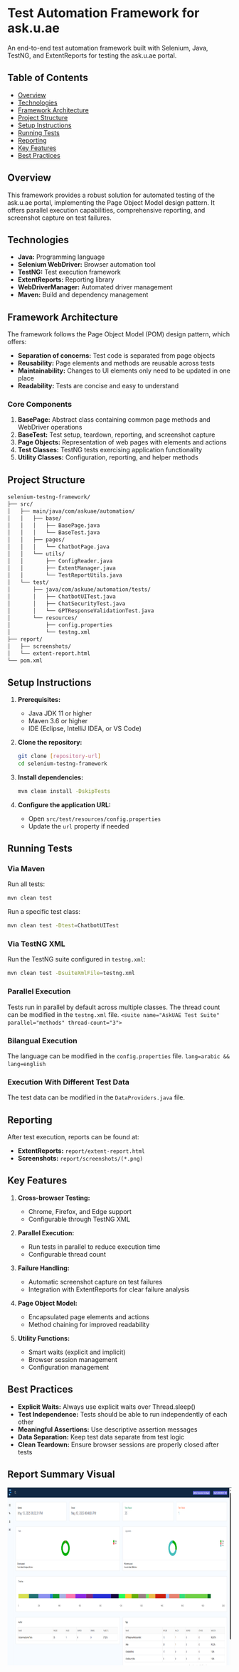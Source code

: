 # Test Automation Framework for ask.u.ae

An end-to-end test automation framework built with Selenium, Java, TestNG, and ExtentReports for testing the ask.u.ae portal.

## Table of Contents

- [Overview](#overview)
- [Technologies](#technologies)
- [Framework Architecture](#framework-architecture)
- [Project Structure](#project-structure)
- [Setup Instructions](#setup-instructions)
- [Running Tests](#running-tests)
- [Reporting](#reporting)
- [Key Features](#key-features)
- [Best Practices](#best-practices)

## Overview

This framework provides a robust solution for automated testing of the ask.u.ae portal, implementing the Page Object Model design pattern. It offers parallel execution capabilities, comprehensive reporting, and screenshot capture on test failures.

## Technologies

- **Java:** Programming language
- **Selenium WebDriver:** Browser automation tool
- **TestNG:** Test execution framework
- **ExtentReports:** Reporting library
- **WebDriverManager:** Automated driver management
- **Maven:** Build and dependency management

## Framework Architecture

The framework follows the Page Object Model (POM) design pattern, which offers:

- **Separation of concerns:** Test code is separated from page objects
- **Reusability:** Page elements and methods are reusable across tests
- **Maintainability:** Changes to UI elements only need to be updated in one place
- **Readability:** Tests are concise and easy to understand

### Core Components

1. **BasePage:** Abstract class containing common page methods and WebDriver operations
2. **BaseTest:** Test setup, teardown, reporting, and screenshot capture
3. **Page Objects:** Representation of web pages with elements and actions
4. **Test Classes:** TestNG tests exercising application functionality
5. **Utility Classes:** Configuration, reporting, and helper methods

## Project Structure

```
selenium-testng-framework/
├── src/
│   ├── main/java/com/askuae/automation/
│   │   ├── base/
│   │   │   ├── BasePage.java
│   │   │   └── BaseTest.java
│   │   ├── pages/
│   │   │   └── ChatbotPage.java
│   │   └── utils/
│   │       ├── ConfigReader.java
│   │       ├── ExtentManager.java
│   │       └── TestReportUtils.java
│   └── test/
│       ├── java/com/askuae/automation/tests/
│       │   ├── ChatbotUITest.java
│       │   ├── ChatSecurityTest.java
│       │   └── GPTResponseValidationTest.java
│       └── resources/
│           ├── config.properties
│           └── testng.xml
├── report/
│   ├── screenshots/
│   └── extent-report.html
└── pom.xml
```

## Setup Instructions

1. **Prerequisites:**
   - Java JDK 11 or higher
   - Maven 3.6 or higher
   - IDE (Eclipse, IntelliJ IDEA, or VS Code)

2. **Clone the repository:**
   ```bash
   git clone [repository-url]
   cd selenium-testng-framework
   ```

3. **Install dependencies:**
   ```bash
   mvn clean install -DskipTests
   ```

4. **Configure the application URL:**
   - Open `src/test/resources/config.properties`
   - Update the `url` property if needed

## Running Tests

### Via Maven

Run all tests:
```bash
mvn clean test
```

Run a specific test class:
```bash
mvn clean test -Dtest=ChatbotUITest
```

### Via TestNG XML

Run the TestNG suite configured in `testng.xml`:
```bash
mvn clean test -DsuiteXmlFile=testng.xml
```

### Parallel Execution

Tests run in parallel by default across multiple classes. The thread count can be modified in the `testng.xml` file.
`<suite name="AskUAE Test Suite" parallel="methods" thread-count="3">`

### Bilangual Execution

The language can be modified in the `config.properties` file.
`lang=arabic && lang=english`

### Execution With Different Test Data

The test data can be modified in the `DataProviders.java` file.

## Reporting

After test execution, reports can be found at:
- **ExtentReports:** `report/extent-report.html`
- **Screenshots:** `report/screenshots/(*.png)`

## Key Features

1. **Cross-browser Testing:**
   - Chrome, Firefox, and Edge support
   - Configurable through TestNG XML

2. **Parallel Execution:**
   - Run tests in parallel to reduce execution time
   - Configurable thread count

3. **Failure Handling:**
   - Automatic screenshot capture on test failures
   - Integration with ExtentReports for clear failure analysis

4. **Page Object Model:**
   - Encapsulated page elements and actions
   - Method chaining for improved readability

5. **Utility Functions:**
   - Smart waits (explicit and implicit)
   - Browser session management
   - Configuration management

## Best Practices

- **Explicit Waits:** Always use explicit waits over Thread.sleep()
- **Test Independence:** Tests should be able to run independently of each other
- **Meaningful Assertions:** Use descriptive assertion messages
- **Data Separation:** Keep test data separate from test logic
- **Clean Teardown:** Ensure browser sessions are properly closed after tests

## Report Summary Visual
<img src="ReportSummaryScreenshot.png" alt="App Screenshot" width="900" height="400"/>
